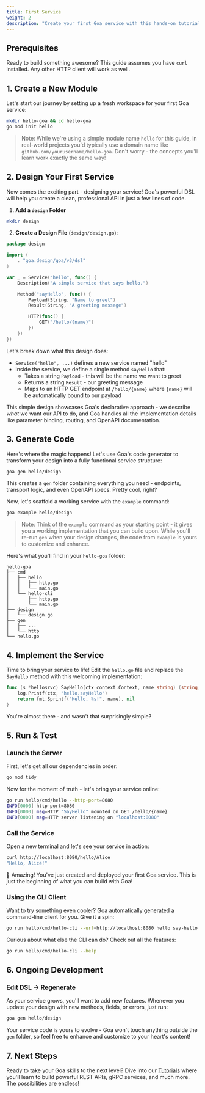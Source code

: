 ```yaml
---
title: First Service
weight: 2
description: "Create your first Goa service with this hands-on tutorial, covering service design, code generation, implementation, and testing of a simple HTTP endpoint."
---
```


## Prerequisites

Ready to build something awesome? This guide assumes you have `curl` installed. Any other HTTP client will work as well.

## 1. Create a New Module

Let's start our journey by setting up a fresh workspace for your first Goa service:

```bash
mkdir hello-goa && cd hello-goa  
go mod init hello
```

> Note: While we're using a simple module name `hello` for this guide, in real-world projects
> you'd typically use a domain name like `github.com/yourusername/hello-goa`. Don't worry -
> the concepts you'll learn work exactly the same way!

## 2. Design Your First Service

Now comes the exciting part - designing your service! Goa's powerful DSL will help you create
a clean, professional API in just a few lines of code.

1. **Add a `design` Folder**

```bash
mkdir design
```

2. **Create a Design File** (`design/design.go`):

```go
package design

import (
    . "goa.design/goa/v3/dsl"
)

var _ = Service("hello", func() {
    Description("A simple service that says hello.")

    Method("sayHello", func() {
        Payload(String, "Name to greet")
        Result(String, "A greeting message")

        HTTP(func() {
            GET("/hello/{name}")
        })
    })
})
```

Let's break down what this design does:

- `Service("hello", ...)` defines a new service named "hello"
- Inside the service, we define a single method `sayHello` that:
  - Takes a string `Payload` - this will be the name we want to greet
  - Returns a string `Result` - our greeting message
  - Maps to an HTTP GET endpoint at `/hello/{name}` where `{name}` will be automatically bound to our payload

This simple design showcases Goa's declarative approach - we describe _what_ we want our API to do, and Goa handles all the implementation details like parameter binding, routing, and OpenAPI documentation.

## 3. Generate Code

Here's where the magic happens! Let's use Goa's code generator to transform your design into
a fully functional service structure:

```bash
goa gen hello/design
```

This creates a `gen` folder containing everything you need - endpoints, transport logic, and even
OpenAPI specs. Pretty cool, right?

Now, let's scaffold a working service with the `example` command:

```bash
goa example hello/design
```

> Note: Think of the `example` command as your starting point - it gives you a working implementation
> that you can build upon. While you'll re-run `gen` when your design changes, the code from `example`
> is yours to customize and enhance.

Here's what you'll find in your `hello-goa` folder:

```
hello-goa
├── cmd
│   ├── hello
│   │   ├── http.go
│   │   └── main.go
│   └── hello-cli
│       ├── http.go
│       └── main.go
├── design
│   └── design.go
├── gen
│   ├── ...
│   └── http
└── hello.go
```

## 4. Implement the Service

Time to bring your service to life! Edit the `hello.go` file and replace the
`SayHello` method with this welcoming implementation:

```go
func (s *hellosrvc) SayHello(ctx context.Context, name string) (string, error) {
	log.Printf(ctx, "hello.sayHello")
    return fmt.Sprintf("Hello, %s!", name), nil
}
```

You're almost there - and wasn't that surprisingly simple?

## 5. Run & Test

### Launch the Server

First, let's get all our dependencies in order:

```bash
go mod tidy
```

Now for the moment of truth - let's bring your service online:

```bash
go run hello/cmd/hello --http-port=8080
INFO[0000] http-port=8080
INFO[0000] msg=HTTP "SayHello" mounted on GET /hello/{name}
INFO[0000] msg=HTTP server listening on "localhost:8080"
```

### Call the Service

Open a new terminal and let's see your service in action:

```bash
curl http://localhost:8080/hello/Alice
"Hello, Alice!"
```

🎉 Amazing! You've just created and deployed your first Goa service. This is just the beginning
of what you can build with Goa!

### Using the CLI Client

Want to try something even cooler? Goa automatically generated a command-line client for you.
Give it a spin:

```bash
go run hello/cmd/hello-cli --url=http://localhost:8080 hello say-hello -p=Alice
```

Curious about what else the CLI can do? Check out all the features:

```bash
go run hello/cmd/hello-cli --help
```

## 6. Ongoing Development

### Edit DSL → Regenerate

As your service grows, you'll want to add new features. Whenever you update your design with
new methods, fields, or errors, just run:

```bash
goa gen hello/design
```

Your service code is yours to evolve - Goa won't touch anything outside the `gen` folder,
so feel free to enhance and customize to your heart's content!

## 7. Next Steps

Ready to take your Goa skills to the next level? Dive into our [Tutorials](../3-tutorials) where
you'll learn to build powerful REST APIs, gRPC services, and much more. The possibilities are endless!